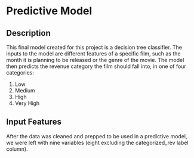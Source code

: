 # Predictive Model

## Description
This final model created for this project is a decision tree classifier. The inputs to the model are different features of a specific film, such as the month it is planning to be released or the genre of the movie. The model then predicts the revenue category the film should fall into, in one of four categories:

1. Low
2. Medium
3. High
4. Very High

## Input Features

After the data was cleaned and prepped to be used in a predictive model, we were left with nine variables (eight excluding the categorized_rev label column). 
